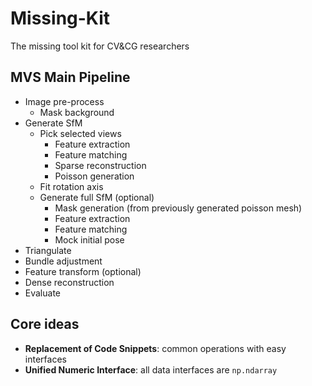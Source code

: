 # Missing-Kit
 The missing tool kit for CV&CG researchers

## MVS Main Pipeline
 - Image pre-process
   - Mask background
 - Generate SfM
   - Pick selected views
      - Feature extraction
      - Feature matching
      - Sparse reconstruction
      - Poisson generation
   - Fit rotation axis
   - Generate full SfM (optional)
      - Mask generation (from previously generated poisson mesh) 
      - Feature extraction
      - Feature matching
      - Mock initial pose
 - Triangulate
 - Bundle adjustment
 - Feature transform (optional)
 - Dense reconstruction
 - Evaluate

## Core ideas
 - **Replacement of Code Snippets**: common operations with easy interfaces
 - **Unified Numeric Interface**: all data interfaces are `np.ndarray`
